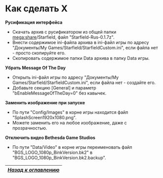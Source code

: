 # Как сделать X

**Русификация интерфейса**

+ Скачать архив с русификатором из общей папки [mega:share](https://link.meridiano-web.com/mega:share)/Starfield, файл "Starfield-Rus-0.1.7z".
+ Внести содержимое ini-файла архива в ini-файл игры по адресу "Документы/My Games/Starfield/StarfieldCustom.ini", если файла нет - просто скопируйте его.
+ Скопировать содержимое папки Data архива в папку Data игры.

**Убрать Message Of The Day**

+ Открыть ini-файл игры по адресу "Документы/My Games/Starfield/StarfieldCustom.ini", если файла нет - создайте его.
+ Добавьте секцию [General] и параметр "bEnableMessageOfTheDay=0" без кавычек.

**Заменить изображение при запуске**

+ По пути "Config/Images" в корне игры находится файл "SplashScreen1920x1080.png".
+ Можете заменить его на любое изображение, даже с прозрачностью.

**Отключить видео Bethesda Game Studios**

+ По пути "Data/Video" в корне игры переименовать файл "BGS_LOGO_1080p_BinkVersion.bk2" в "BGS_LOGO_1080p_BinkVersion.bk2.backup".

|[*Назад к оглавлению*](https://github.com/Meridiano/Starfield-Head)|
|:---:|